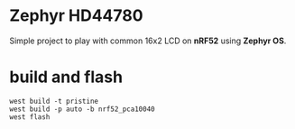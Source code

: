 # Zephyr HD44780

Simple project to play with common 16x2 LCD on **nRF52** using **Zephyr OS**.

# build and flash

    west build -t pristine
    west build -p auto -b nrf52_pca10040
    west flash
